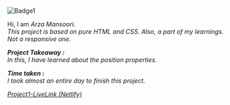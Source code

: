 ![Badge1](https://img.shields.io/badge/Project1-StreetStyleLandingPage-ff69b4)

Hi, I am *Arza Mansoori*.<br>
*This project is based on pure HTML and CSS. Also, a part of my learnings. Not a responsive one.*

***Project Takeaway :***<br>
*In this, I have learned about the position properties.*

***Time taken :***<br>
*I took almost an entire day to finish this project.*

[*Project1-LiveLink (Netlify)*](https://project1-streetstyle.netlify.app/ "Project 1")